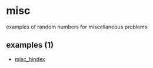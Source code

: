 # misc
examples of random numbers for miscellaneous problems


## examples (1)
+ [misc_hindex](misc_hindex.ipynb)